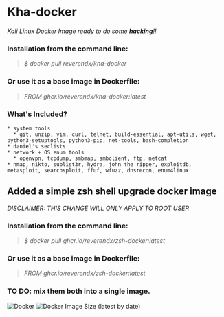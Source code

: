 # **Kha-docker**
_Kali Linux Docker Image ready to do some **hacking**!!_

### **Installation** from the command line:
>_$ docker pull reverendx/kha-docker_

### Or use it as a base image in Dockerfile:
>_FROM ghcr.io/reverendx/kha-docker:latest_

### **What's Included?**
```
* system tools
  * git, unzip, vim, curl, telnet, build-essential, apt-utils, wget, python3-setuptools, python3-pip, net-tools, bash-completion 
* daniel's seclists
* network + OS enum tools
  * openvpn, tcpdump, smbmap, smbclient, ftp, netcat
* nmap, nikto, sublist3r, hydra, john the ripper, exploitdb, metasploit, searchsploit, ffuf, wfuzz, dnsrecon, enum4linux
```

## **Added** a simple zsh shell upgrade docker image
_DISCLAIMER: THIS CHANGE WILL ONLY APPLY TO ROOT USER_

### **Installation** from the command line:
>_$ docker pull ghcr.io/reverendx/zsh-docker:latest_
### Or use it as a base image in Dockerfile:
>_FROM ghcr.io/reverendx/zsh-docker:latest_

### TO DO: mix them both into a single image.




![Docker](https://img.shields.io/badge/docker-%230db7ed.svg?style=for-the-badge&logo=docker&logoColor=white)
<img alt="Docker Image Size (latest by date)" src="https://img.shields.io/docker/image-size/reverendx/kha-docker?style=for-the-badge">
